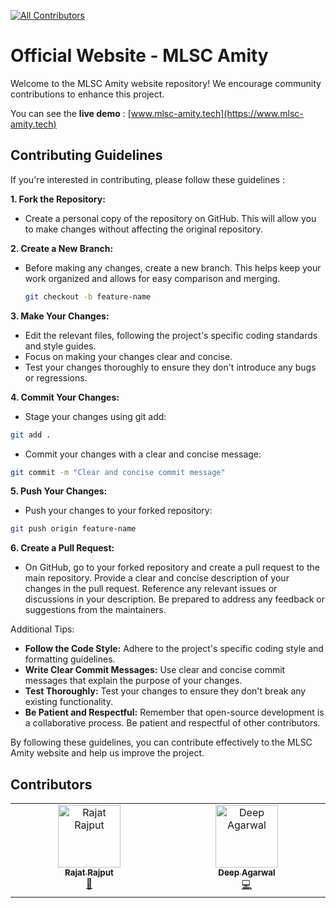
<!-- ALL-CONTRIBUTORS-BADGE:START - Do not remove or modify this section -->
[![All Contributors](https://img.shields.io/badge/all_contributors-2-orange.svg?style=flat-square)](#contributors-)
<!-- ALL-CONTRIBUTORS-BADGE:END -->
# Official Website - MLSC Amity

Welcome to the MLSC Amity website repository! We encourage community contributions to enhance this project.

You can see the **live demo** : [www.mlsc-amity.tech](https://www.mlsc-amity.tech)

## Contributing Guidelines

If you're interested in contributing, please follow these guidelines : 

**1. Fork the Repository:**

* Create a personal copy of the repository on GitHub. This will allow you to make changes without affecting the original repository.

**2. Create a New Branch:**

* Before making any changes, create a new branch. This helps keep your work organized and allows for easy comparison and merging.
  ```bash
  git checkout -b feature-name
  ```
**3. Make Your Changes:**
* Edit the relevant files, following the project's specific coding standards and style guides.
* Focus on making your changes clear and concise.
* Test your changes thoroughly to ensure they don't introduce any bugs or regressions.

**4. Commit Your Changes:**
* Stage your changes using git add: 
```bash
git add .
```
* Commit your changes with a clear and concise message: 
```bash
git commit -m "Clear and concise commit message"
```
**5. Push Your Changes:**

* Push your changes to your forked repository:
```bash
git push origin feature-name
```
**6. Create a Pull Request:**

* On GitHub, go to your forked repository and create a pull request to the main repository.
    Provide a clear and concise description of your changes in the pull request.
    Reference any relevant issues or discussions in your description.
    Be prepared to address any feedback or suggestions from the maintainers.

Additional Tips:

* **Follow the Code Style:** Adhere to the project's specific coding style and formatting guidelines.
* **Write Clear Commit Messages:** Use clear and concise commit messages that explain the purpose of your changes.
* **Test Thoroughly:** Test your changes to ensure they don't break any existing functionality.
* **Be Patient and Respectful:** Remember that open-source development is a collaborative process. Be patient and respectful of other contributors.

By following these guidelines, you can contribute effectively to the MLSC Amity website and help us improve the project.

## Contributors
<!-- ALL-CONTRIBUTORS-LIST:START - Do not remove or modify this section -->
<!-- prettier-ignore-start -->
<!-- markdownlint-disable -->
<table>
  <tbody>
    <tr>
            <td align="center" valign="top" width="14.28%"><a href="https://github.com/rajatuiwebdev"><img src="https://avatars.githubusercontent.com/u/109746630?v=4?s=100" width="100px;" alt="Rajat Rajput"/><br /><sub><b>Rajat Rajput</b></sub></a><br /><a href="#projectManagement-rajatuiwebdev" title="Project Management">📆</a></td>
      <td align="center" valign="top" width="14.28%"><a href="https://github.com/Deep34572862"><img src="https://avatars.githubusercontent.com/u/128357366?v=4?s=100" width="100px;" alt="Deep Agarwal"/><br /><sub><b>Deep Agarwal</b></sub></a><br /><a href="https://github.com/mlsc-amity/mlsc-amity/commits?author=Deep34572862" title="Code">💻</a></td>
    </tr>
  </tbody>
</table>

<!-- markdownlint-restore -->
<!-- prettier-ignore-end -->

<!-- ALL-CONTRIBUTORS-LIST:END -->
